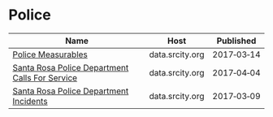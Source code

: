# Police

Name | Host | Published
---- | ---- | ---------
[Police Measurables](../datasets/hjz8-wskg.md) | data.srcity.org | 2017&#x2011;03&#x2011;14
[Santa Rosa Police Department Calls For Service](../datasets/vagc-esxy.md) | data.srcity.org | 2017&#x2011;04&#x2011;04
[Santa Rosa Police Department Incidents](../datasets/2z9e-u7ky.md) | data.srcity.org | 2017&#x2011;03&#x2011;09


